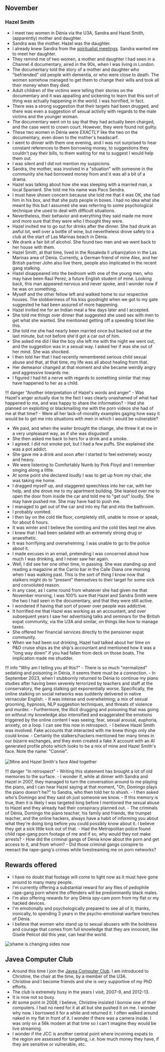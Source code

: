 ## November

### Hazel Smith

- I meet two women in Dénia via the U3A, Sandra and Hazel Smith, (apparently) mother and daughter.
- Sandra was the mother. Hazel was the daughter.
- I already knew Sandra from the [spiritualist meetings](2006.md#guardian-soulmates). Sandra wanted me to meet her daughter.
- They remind me of two women, a mother and daughter I had seen in a Channel 4 documentary, aired in the 90s, when I was living in London.
- The documentary told the story of a mother and daughter who "befriended" old people with dementia, or who were close to death. The women somehow managed to get them to change their wills and took all their money when they died.
- Adult children of the victims were telling their stories on the documentary and it was appalling and sickening to learn that this sort of thing was actually happening in the world. I was horrified, in fact.
- There was a strong suggestion that their targets had been drugged, and there was even a suggestion of sexual activity with regards to the male victims and the younger woman. 
- The documentary went on to say that they had actually been charged, and the case went to crown court. However, they were found not guilty.
- These two women in Dénia were *EXACTLY* like the two on the documentary, even down to the mother's headscarf.
- I went to dinner with them one evening, and I was not surprised to hear constant references to them borrowing money, to suggestions they couldn't pay their bills, to them waiting for me to suggest I would help them out.
- I was silent and I did not mention my suspicions.
- Sandra, the mother, was involved in a "situation" with someone in the community she had borrowed money from and it was all a bit of a drama.
- Hazel was talking about how she was sleeping with a married man, a local Spaniard. She told me his name was Paco Sendra.
- I must have shown concern because she told me that it was OK, she had him in his box, and that she puts people in boxes. I had no idea what she meant by this but I assumed she was referring to some psychological technique she used to deal with difficult situations.
- Nevertheless, their behavior and everything they said made me more and more sure that they were who I thought they were.
- Hazel invited me to go out for drinks after the dinner. She had drunk an awful lot, well over a bottle of wine, but nevertheless drove safely to a club at the start of Las Marinas beach in Dénia.
- We drank a fair bit of alcohol. She found two men and we went back to her house with them.
- Hazel Smith, at that time, lived in the Rosaleda II urbanization in the Las Marinas area of Dénia. Currently, a German friend of mine Alex, and her British partner John also live there, people also implicated in the recent gang stalking.
- Hazel disappeared into the bedroom with one of the young men, who may have been Raul Perez, a future English student of mine. Looking back, this man appeared nervous and never spoke, and I wonder now if he was on something.
- Myself and the other fellow left and walked home to our respective houses. The slobberiness of his kiss goodnight when we got to my gate suggested he had been assured of more happening.
- Hazel invited me for an Indian meal a few days later and I accepted.
- She told me things over dinner that suggested she used sex with men to get what she wanted. She mentioned getting off a speeding ticket like this. 
- She told me she had nearly been married once but backed out at the last minute, but not before she'd got a car out of him.
- She asked me did I like the boy she left me with the night we went out, and the suggestion was in a sexual way. I asked her if was she out of her mind. She was shocked.
- I then told her that I had recently remembered serious child sexual abuse and that, at that time, my life was all about healing from that.
- Her demeanor changed at that moment and she became weirdly angry and aggressive towards me.
- I figured I had hit a nerve with regards to something similar that may have happened to her as a child.

!!! danger "Another interpretation of Hazel's words and anger"
    - Was Hazel's anger actually due to the fact I was clearly unashamed of what had happened to me, and was happy to share the information?
    - Had she planned on exploiting or blackmailing me with the porn videos she had of me at that time?
    - Were all her lack-of-morality examples gaging how easy it would be to get me into situations with men in which I would be vulnerable?

- We paid, and when the waiter brought the change, she threw it at me in a very unpleasant way, as if she was disgusted!
- She then asked me back to hers for a drink and a smoke. 
- I agreed. I did not smoke pot, but I had a few puffs. She explained she was a pot addict.
- She gave me a drink and soon after I started to feel extremely woozy and heavy.
- We were listening to Comfortably Numb by Pink Floyd and I remember singing along a little.
- At some point she declared loudly I was to get up from my chair, she was taking me home.
- I dragged myself up, and staggered speechless into her car, with her help, and she drove me to my apartment building. She leaned over me to open the door from inside the car and told me to "get out" loudly. She may have pushed me. She may have had to push me.
- I managed to get out of the car and into my flat and into the bathroom.
- I probably vomited.
- I then lay on the cold tile floor, completely still, unable to move or speak, for about 6 hours. 
- It was winter and I believe the vomiting and the cold tiles kept me alive.
- I knew that I had been sedated with an extremely strong drug or anaesthetic.
- It was horrifying and overwhelming. I was unable to go to the police about it.
- I made excuses in an email, pretending I was concerned about how much I was drinking, and I never saw her again. 
- Well, I did see her one other time, in passing. She was standing up and reading a magazine at the Carrio bar in the Calle Diana one morning when I was walking past. This is the sort of thing I know now that stalkers might do to "present" themselves to their target for some sick and convoluted reason.
- In any case, as I came round from whatever she had given me that November morning, I was 100% sure that Hazel and Sandra Smith were the two I had seen in the documentary, and that they were still active.
- I wondered if having that sort of power over people was addictive.
- It horrified me that Hazel was working as an accountant, and over subsequent years I saw her advertising talks and seminars for the British expat community, via the U3A and similar, on things like how to manage taxes. 
- She offered her financial services directly to the pensioner expat community.
- When we had been out drinking, Hazel had talked about her time on P&O cruise ships as the ship's accountant and mentioned how it was a "long way down" if you had fallen from deck on those boats. The implication made me shudder.

!!! info "Why am I telling you all this?"
    - There is so much "normalized" sedating and poisoning in Dénia, it seems there must be a connection.
    - In September 2023, when I stubbornly returned to Dénia to continue my piano studies after having been severely terrorized by teachers and staff at the conservatory, the gang stalking got exponentially worse. Specifically, the online stalking on social networks was suddenly delivered in native vernacular English.
    - It was intense and overwhelming; a mix of sexual grooming, hypnosis, NLP suggestion techniques, and threats of violence and murder.
    - Furthermore, the illicit drugging and poisoning that was going on without my knowledge also intensified and exaggerated the emotions triggered by the online content I was seeing; fear, sexual arousal, euphoria, anxiety, on a loop. I can see this now in retrospect.
    - I believe Hazel Smith was involved. Fake accounts that interacted with me knew things only she could know.
    - Certainly the stalkers/hackers mentioned her many times in our bizarre exchanges, and they even created a fake X account with an AI generated profile photo which looks to be a mix of mine and Hazel Smith's face. Note the name: "Connie".
    <br/><br/>
    ![Mine and Hazel Smith's face AIed together](../../content/images/fake-accounts/Screenshot%202024-03-08%20at%2008.34.35.png)

!!! danger "In retrospect"
    - Writing this statement has brought a lot of old memories to the surface.
    - I wonder if, while at dinner with Sandra and Hazel in 2007, they managed to turn the conversation around to me playing the piano, and I can hear Hazel saying at that moment, "Oh, Domingo plays the piano doesn't he?" to Sandra, who then told her to shush.
    - I then asked who's Domingo and they said oh just someone we know.
    - If this memory is true, then it is likely I was targeted long before I mentioned the sexual abuse to Hazel and they already had their conspiracy planned out.
    - The criminals of Dénia, Domingo the piano teacher, his family and friends, the trumpet teacher, and the online hackers, always have a habit of informing you about what they're doing long before you could possibly know about it. I believe they get a sick little kick out of that.
    - Had the Metropolitan police found child rape-gang porn footage of me and if so, why would they not make arrests?
    - How did the criminal gangs of Dénia know about the porn and get access to it, and from whom?
    - Did those criminal gangs conspire to reenact the rape-gang's crimes while livestreaming me on porn networks?

## Rewards offered

- I have no doubt that footage will come to light now as it must have gone around to many many people.
- I'm currently offering a substantial reward for any files of pedophile rape-gang porn where the offenders will be predominantly black males. 
- I'm also offering rewards for any Dénia spy-cam porn from my flat or my hacked devices.
- I'm emotionally and psychologically prepared to see all of it; thanks, ironically, to spending 3 years in the psycho-emotional warfare trenches of Dénia. 
- I believe that women who stand up to sexual abusers with the boldness and courage that comes from full knowledge that they are innocent, like Gisele Pelicot did this year, can heal the world.

![shame is changing sides now](../../content/images/shame-changing-sides.jpg_large)

## Javea Computer Club

- Around this time I join the [Javea Computer Club](https://javeacomputerclub.com/). I am introduced to Christine, the chair at the time, by a member of the U3A.
- Christine and I become friends and she is very supportive of my PhD efforts.
- The club is extremely busy in the years I visit, 2007-9, and 2012-13.
- It is now not so busy.
- At some point in 2008, I believe, Christine insisted I borrow one of their computers. I had no need for it at all but she pushed it on me. I wonder why now. I borrowed it for a while and returned it. I often walked around naked in my flat in front of it. I wonder if there was a camera inside. I was only on a 56k modem at that time so I can't imagine they would be live streaming. 
- I wonder if the JCC is another central point where incoming expats to the region are assessed for targeting, i.e. how much money they have, if they are sensitive or vulnerable, etc. 
